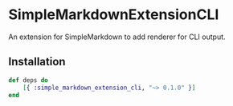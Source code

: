 # SimpleMarkdownExtensionCLI
An extension for SimpleMarkdown to add renderer for CLI output.

Installation
------------

```elixir
def deps do
    [{ :simple_markdown_extension_cli, "~> 0.1.0" }]
end
```
